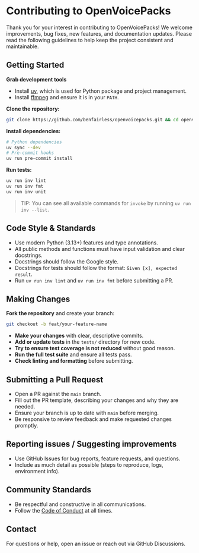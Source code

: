 Contributing to OpenVoicePacks
==============================

Thank you for your interest in contributing to OpenVoicePacks! We welcome improvements, bug fixes, new features, and documentation updates. Please read the following guidelines to help keep the project consistent and maintainable.

## Getting Started

**Grab development tools**
- Install [uv](https://docs.astral.sh/uv/), which is used for Python package and project management.
- Install [ffmpeg](https://www.ffmpeg.org/) and ensure it is in your `PATH`.

**Clone the repository:**
```bash
git clone https://github.com/benfairless/openvoicepacks.git && cd openvoicepacks
```

**Install dependencies:**
```bash
# Python dependencies
uv sync --dev
# Pre-commit hooks
uv run pre-commit install
```

**Run tests:**
```bash
uv run inv lint
uv run inv fmt
uv run inv unit
```

> TIP: You can see all available commands for `invoke` by running `uv run inv --list`.

## Code Style & Standards

- Use modern Python (3.13+) features and type annotations.
- All public methods and functions must have input validation and clear docstrings.
- Docstrings should follow the Google style.
- Docstrings for tests should follow the format: `Given [x], expected result`.
- Run `uv run inv lint` and `uv run inv fmt` before submitting a PR.

## Making Changes

**Fork the repository** and create your branch:
```bash
git checkout -b feat/your-feature-name
```

- **Make your changes** with clear, descriptive commits.
- **Add or update tests** in the `tests/` directory for new code.
- **Try to ensure test coverage is not reduced** without good reason.
- **Run the full test suite** and ensure all tests pass.
- **Check linting and formatting** before submitting.

## Submitting a Pull Request

- Open a PR against the `main` branch.
- Fill out the PR template, describing your changes and why they are needed.
- Ensure your branch is up to date with `main` before merging.
- Be responsive to review feedback and make requested changes promptly.

## Reporting issues / Suggesting improvements

- Use GitHub Issues for bug reports, feature requests, and questions.
- Include as much detail as possible (steps to reproduce, logs, environment info).

## Community Standards

- Be respectful and constructive in all communications.
- Follow the [Code of Conduct](CODE_OF_CONDUCT.md) at all times.

## Contact

For questions or help, open an issue or reach out via GitHub Discussions.
